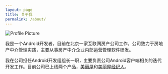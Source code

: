 ```yaml
---
layout: page
title: 关于我
permalink: /about/
---
```


<img src="{{ site.baseurl }}assets/profile.jpg" title="Profile Picture" class="profile">

我是一个Android开发者，目前在北京一家互联网房产公司工作，公司致力于房地产中介管理实践，主要从事房产中介企业内部运营管理软件研发。

我在公司担任Android开发组组长一职，主要负责公司Android客户端相关的迭代开发工作。目前公司已上线两个产品，[美丽屋](http://bj.meiliwu.com/)和[美丽屋经纪人](http://bj.meiliwu.com/)。
